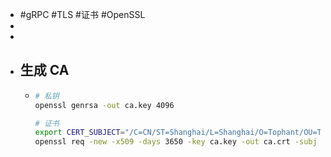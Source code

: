 - #gRPC #TLS #证书 #OpenSSL
-
-
- ## 生成 CA
	- ```bash
	  # 私钥
	  openssl genrsa -out ca.key 4096
	  
	  # 证书
	  export CERT_SUBJECT="/C=CN/ST=Shanghai/L=Shanghai/O=Tophant/OU=Tophant/CN=ARS"
	  openssl req -new -x509 -days 3650 -key ca.key -out ca.crt -subj "$CERT_SUBJECT"
	  
	  
	  ```